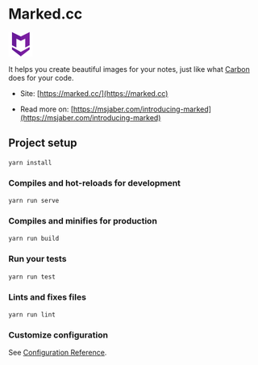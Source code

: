 

# Marked.cc

![alt text](https://github.com/adam-p/markdown-here/raw/master/src/common/images/icon48.png "Logo Title Text 1")

It helps you create beautiful images for your notes, just like what [Carbon](https://carbon.now.sh) does for your code.

- Site: [https://marked.cc/](https://marked.cc)

- Read more on: [https://msjaber.com/introducing-marked](https://msjaber.com/introducing-marked)


## Project setup
```
yarn install
```

### Compiles and hot-reloads for development
```
yarn run serve
```

### Compiles and minifies for production
```
yarn run build
```

### Run your tests
```
yarn run test
```

### Lints and fixes files
```
yarn run lint
```

### Customize configuration
See [Configuration Reference](https://cli.vuejs.org/config/).
